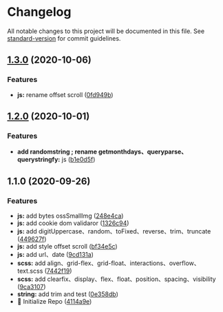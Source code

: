 # Changelog

All notable changes to this project will be documented in this file. See [standard-version](https://github.com/conventional-changelog/standard-version) for commit guidelines.

## [1.3.0](https://github.com/haiweilian/share-snippets/compare/v1.2.0...v1.3.0) (2020-10-06)


### Features

* **js:** rename offset scroll ([0fd949b](https://github.com/haiweilian/share-snippets/commit/0fd949b9f3d3a55e1ab72c116b36177ab003ccfa))

## [1.2.0](https://github.com/haiweilian/share-snippets/compare/v1.1.0...v1.2.0) (2020-10-01)


### Features

* **add randomstring ; rename getmonthdays、queryparse、querystringfy:** js ([b1e0d5f](https://github.com/haiweilian/share-snippets/commit/b1e0d5f832a58e31717675d2ba6c9a0955255865))

## 1.1.0 (2020-09-26)


### Features

* **js:** add bytes ossSmallImg ([248e4ca](https://github.com/haiweilian/share-snippets/commit/248e4caa82ff6453e69c7ed7f226a42a9d2bfb50))
* **js:** add cookie dom validaror ([1326c94](https://github.com/haiweilian/share-snippets/commit/1326c9486816ace953bfb82d0f11b0a4f5c161e0))
* **js:** add digitUppercase、random、toFixed、reverse、trim、truncate ([449627f](https://github.com/haiweilian/share-snippets/commit/449627fcdca97d30ed722c89a98e3ed95ee3595b))
* **js:** add style offset scroll ([bf34e5c](https://github.com/haiweilian/share-snippets/commit/bf34e5c4de0d0bffd515c8693fcaada687618243))
* **js:** add url、date ([9cd131a](https://github.com/haiweilian/share-snippets/commit/9cd131a130247b47a64f2b61ec9bdbcae516206e))
* **scss:** add align、grid-flex、grid-float、interactions、overflow、text.scss ([7442f19](https://github.com/haiweilian/share-snippets/commit/7442f19ce964fc1c2275cf023e9e472f808fdb87))
* **scss:** add clearfix、display、flex、float、position、spacing、visibility ([9ca3107](https://github.com/haiweilian/share-snippets/commit/9ca3107140ab26678f76c3cbfb07ff280c93d2c3))
* **string:** add trim and test ([0e358db](https://github.com/haiweilian/share-snippets/commit/0e358db1dd492a4ad6561ad988287371933f300c))
* :tada: Initialize Repo ([4114a9e](https://github.com/haiweilian/share-snippets/commit/4114a9e0ff2a55fcb2504b12aaa17e4744f1511d))
